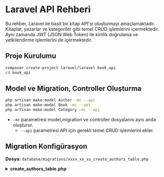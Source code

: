 # Laravel API Rehberi

Bu rehber, Laravel ile basit bir kitap API'si oluşturmayı amaçlamaktadır. Kitaplar, yazarlar ve kategoriler gibi temel CRUD işlemlerini içermektedir. Aynı zamanda JWT (JSON Web Token) ile kimlik doğrulama ve yetkilendirme işlemlerini de içermektedir.

## Proje Kurulumu

```bash
composer create-project laravel/laravel book_api
cd book_api
```

## Model ve Migration, Controller Oluşturma

```bash
php artisan make:model Author -mc --api
php artisan make:model Book -mc --api
php artisan make:model Category -mc --api
```

- `-mc` parametresi model,migration ve controller dosyalarını aynı anda oluşturur.
  - `--api` parametresi API için gerekli temel CRUD işlemlerini ekler.

## Migration Konfigürasyon

**Dosya:** `database/migrations/xxxx_xx_xx_create_authors_table.php`

<details>
<summary><b>create_authors_table.php</b></summary>

```php
<?php

use Illuminate\Database\Migrations\Migration;
use Illuminate\Database\Schema\Blueprint;
use Illuminate\Support\Facades\Schema;

return new class extends Migration
{
    public function up(): void
    {
        Schema::create('authors', function (Blueprint $table) {
            $table->id();
            $table->string('author_name');
            $table->boolean('is_active')->default(1);
            $table->softDeletes();
            $table->timestamps();
        });
    }
    public function down(): void
    {
        Schema::dropIfExists('authors');
    }
};
```

**Dosya:** `database/migrations/xxxx_xx_xx_create_books_table.php`

<details>
<summary><b>create_books_table.php</b></summary>

```php
<?php

use Illuminate\Database\Migrations\Migration;
use Illuminate\Database\Schema\Blueprint;
use Illuminate\Support\Facades\Schema;

return new class extends Migration
{
    public function up(): void
    {
        Schema::create('books', function (Blueprint $table) {
            $table->id();
            $table->string('title');
            $table->string('description');
            $table->foreignId('author_id')->constrained()->cascadeOnDelete();
            $table->foreignId('category_id')->constrained()->cascadeOnDelete();
            $table->boolean('is_published')->default(0);
            $table->timestamp('published_at')->nullable();
            $table->softDeletes(); // Soft delete için
            $table->timestamps();
        });
    }
    public function down(): void
    {
        Schema::dropIfExists('books');
    }
};
```

</details>

**Dosya:** `database/migrations/xxxx_xx_xx_create_categories_table.php`

<details>
<summary><b>create_categories_table.php</b></summary>

```php
<?php

use Illuminate\Database\Migrations\Migration;
use Illuminate\Database\Schema\Blueprint;
use Illuminate\Support\Facades\Schema;

return new class extends Migration
{
    public function up(): void
    {
        Schema::create('categories', function (Blueprint $table) {
            $table->id();
            $table->string('category_name');
            $table->softDeletes();
            $table->timestamps();
        });
    }
    public function down(): void
    {
        Schema::dropIfExists('categories');
    }
};
```

</details>
Tabloları oluşturmak için migration dosyasını çalıştırın:

```bash
php artisan migrate
```

## Model Konfigürasyon

**Dosya:** `app/Models/Author.php`

<details>
<summary><b>Author.php</b></summary>

```php
<?php

namespace App\Models;

use Illuminate\Database\Eloquent\Model;
use Illuminate\Database\Eloquent\SoftDeletes;

class Author extends Model
{
  use SoftDeletes;

    protected $fillable = [
        'author_name',
    ];

    public function books()
    {
        return $this->hasMany(Book::class);
    }
}
```

</details>

**Dosya:** `app/Models/Book.php`

<details>
<summary><b>Book.php</b></summary>

```php
<?php

namespace App\Models;

use Illuminate\Database\Eloquent\Model;
use Illuminate\Database\Eloquent\SoftDeletes;

class Book extends Model
{

    use SoftDeletes;

    protected $fillable = [
        'title', 'description', 'author_id', 'category_id', 'is_published', 'published_at',
    ];

    public function author()
    {
        return $this->belongsTo(Author::class);
    }

    public function category()
    {
        return $this->belongsTo(Category::class);
    }
}
```

</details>

**Dosya:** `app/Models/Category.php`

<details>
<summary><b>Category.php</b></summary>

```php
<?php

namespace App\Models;

use Illuminate\Database\Eloquent\Model;
use Illuminate\Database\Eloquent\SoftDeletes;

class Category extends Model
{
  use SoftDeletes;

    protected $fillable = [
        'category_name',
    ];

    public function books()
    {
        return $this->hasMany(Book::class);
    }
}
```

</details>

## Controller Konfigürasyon

**Dosya:** `app/Http/Controllers/AuthorController.php`

<details>
<summary><b>AuthorController.php</b></summary>

```php
<?php

namespace App\Http\Controllers;

use App\Models\Author;
use Illuminate\Http\Request;

class AuthorController extends Controller
{
    public function index()
    {

        return Author::all();
    }
    public function store(Request $request)
    {
        $author = Author::create($request->all());
        return $author;
    }
    public function show(Author $author)
    {
        return $author;
    }
    public function update(Request $request, Author $author)
    {
        $author->update($request->all());
        return $author;
    }

    public function destroy(Author $author)
    {

        $author->delete();
        return ["message" => "Author deleted successfully"];
    }
}
```

</details>

**Dosya:** `app/Http/Controllers/BookController.php`

<details>
<summary><b>BookController.php</b></summary>

```php
<?php

namespace App\Http\Controllers;

use App\Models\Book;
use Illuminate\Http\Request;

class BookController extends Controller
{
    public function index()
    {
        return Book::with(['author', 'category'])->get();
    }
    public function store(Request $request)
    {
        $book = Book::create($request->all());
        return $book;
    }
    public function show(Book $book)
    {
        return $book;
    }
    public function update(Request $request, Book $book)
    {
        $book->update($request->all());
        return $book;
    }

    public function destroy(Book $book)
    {

        $book->delete();
        return ["message" => "Book deleted successfully"];
    }
}
```

</details>

**Dosya:** `app/Http/Controllers/CategoryController.php`

<details>
<summary><b>CategoryController.php</b></summary>

```php
<?php

namespace App\Http\Controllers;

use App\Models\Category;
use Illuminate\Http\Request;

class CategoryController extends Controller
{
    public function index()
    {

        return Category::all();
    }
    public function store(Request $request)
    {
        $category = Category::create($request->all());
        return $category;
    }
    public function show(Category $category)
    {
        return $category;
    }
    public function update(Request $request, Category $category)
    {
        $category->update($request->all());
        return $category;
    }

    public function destroy(Category $category)
    {

        $category->delete();
        return ["message" => "Category deleted successfully"];
    }
}
```

</details>

## Router Api Konfigürasyon

Route servis sağlayıcısını oluşturun:

```bash
php artisan make:provider RouteServiceProvider
```

**Dosya:** `app/Providers/RouteServiceProvider.php`

<details>
<summary><b>RouteServiceProvider.php</b></summary>

```php
<?php

namespace App\Providers;

use Illuminate\Foundation\Support\Providers\RouteServiceProvider as ServiceProvider;
use Illuminate\Support\Facades\Route;

class RouteServiceProvider extends ServiceProvider
{
    public function boot(): void
    {
        $this->routes(function () {
            Route::middleware('api')
                ->prefix('api')
                ->group(base_path('routes/api.php'));

            Route::middleware('web')
                ->group(base_path('routes/web.php'));
        });
    }
}
```

</details>

Api rotalarını tanımlamak için `routes/api.php` dosyasını oluşturun:

```bash
touch routes/api.php
```

**Dosya:** `routes/api.php`

```php
<?php

use App\Http\Controllers\AuthorController;
use App\Http\Controllers\BookController;
use App\Http\Controllers\CategoryController;
use Illuminate\Support\Facades\Route;

Route::apiResource('authors', AuthorController::class);
Route::apiResource('categories', CategoryController::class);
Route::apiResource('books', BookController::class);
```

Routerlarınızı kontrol etmek için aşağıdaki komutu kullanabilirsiniz:

```bash
php artisan route:list
```

## JWT Kurulum

```bash
composer require php-open-source-saver/jwt-auth
```

## JWT Yapılandırma

```bash
php artisan vendor:publish --provider="PHPOpenSourceSaver\JWTAuth\Providers\LaravelServiceProvider"
```

> **Note:** Bu komut, `config/jwt.php` dosyasını oluşturur.

## JWT Gizli Anahtar Oluşturma

```bash
php artisan jwt:secret
```

> **Note:** Bu komut, `.env` dosyasına `JWT_SECRET` anahtarını ekler.

## Auth Konfigürasyon

**Dosya:** `config/auth.php`

<details>
<summary><b>auth.php</b></summary>

```php

     'defaults' => [
        'guard' => env('AUTH_GUARD', 'api'),
        'passwords' => env('AUTH_PASSWORD_BROKER', 'users'),
    ],

 'guards' => [
        'api' => [
            'driver' => 'jwt',
            'provider' => 'users',
        ],
    ],
```

</details>

> **Notes:** Bu dosyada `17. satırda ` yer alan guard kısmındaki `web` yerine `api` yazılmalıdır.

> Bu dosyada 44.satıra `guards` bölümü eklenmelidir.

> `AUTH_GUARD` `.env` dosyasında `api` olarak ayarlanabilir.

```bash
AUTH_GUARD=api
```

## User Model Konfigürasyon

**Dosya:** `app/Models/User.php`

<details>
<summary><b>User.php</b></summary>

```php
<?php

namespace App\Models;

// use Illuminate\Contracts\Auth\MustVerifyEmail;
use Illuminate\Database\Eloquent\Factories\HasFactory;
use Illuminate\Foundation\Auth\User as Authenticatable;
use Illuminate\Notifications\Notifiable;
use PHPOpenSourceSaver\JWTAuth\Contracts\JWTSubject;

class User extends Authenticatable implements JWTSubject
{
    /** @use HasFactory<\Database\Factories\UserFactory> */
    use HasFactory, Notifiable;

    public function getJWTIdentifier()
    {
        return $this->getKey();
    }

    public function getJWTCustomClaims()
    {
        return [];
    }

    /**
     * The attributes that are mass assignable.
     *
     * @var list<string>
     */
    protected $fillable = [
        'name',
        'email',
        'password',
    ];

    /**
     * The attributes that should be hidden for serialization.
     *
     * @var list<string>
     */
    protected $hidden = [
        'password',
        'remember_token',
    ];

    /**
     * Get the attributes that should be cast.
     *
     * @return array<string, string>
     */
    protected function casts(): array
    {
        return [
            'email_verified_at' => 'datetime',
            'password' => 'hashed',
        ];
    }
}
```

</details>

## Controller Konfigürasyon

Auth controller'ı oluşturma:

```bash
php artisan make:controller AuthController
```

**Dosya:** `app/Http/Controllers/API/AuthController.php`

<details>
<summary><b>AuthController.php</b></summary>

```php
<?php

namespace App\Http\Controllers;

use App\Http\Controllers\Controller;
use App\Models\User;
use Illuminate\Http\Request;
use Illuminate\Support\Facades\Auth;
use Illuminate\Support\Facades\Hash;

class AuthController extends Controller
{
    public function __construct()
    {
        $this->middleware('auth:api', ['except' => ['login', 'register']]);
    }

    public function register(Request $request)
    {
        $user = User::create([
            'name' => $request->name,
            'email' => $request->email,
            'password' => Hash::make($request->password),
        ]);

        return response()->json([
            'message' => 'Kullanıcı başarıyla kaydedildi',
            'user' => $user,
        ]);
    }

    public function login(Request $request)
    {
        $credentials = $request->only('email', 'password');

        $token = Auth::attempt($credentials);

        if (!$token) {
            return response()->json(['error' => 'Email veya şifre yanlış'], 401);
        }

        $user = Auth::user();
        return response()->json([
            'message' => 'Giriş başarılı',
            'user' => $user,
            'authorisation' => [
                'token' => $token,
                'type' => 'bearer',
            ],
        ]);
    }

    public function profile()
    {
        return response()->json(Auth::user());
    }

    public function logout()
    {
        Auth::logout();
        return response()->json(['message' => 'Çıkış başarılı.']);
    }

    public function refresh()
    {
        $user = Auth::user();
        $token = Auth::refresh();
        return response()->json([
            'message' => 'Yenileme başarılı',
            'user' => $user,
            'authorisation' => [
                'token' => $token,
                'type' => 'bearer',
            ],
        ]);
    }
}
```

</details>

**Dosya:** `app/Http/Controllers/Controller.php`

<details>
<summary><b>Controller.php</b></summary>

```php
<?php

namespace App\Http\Controllers;

use Illuminate\Foundation\Auth\Access\AuthorizesRequests;
use Illuminate\Foundation\Validation\ValidatesRequests;
use Illuminate\Routing\Controller as BaseController;

abstract class Controller extends BaseController
{
    //
    use AuthorizesRequests, ValidatesRequests;
}
```

</details>

## Route Konfigürasyon

**Dosya:** `routes/api.php`

<details>
<summary><b>api.php</b></summary>

```php
<?php
use App\Http\Controllers\AuthController;
use App\Http\Controllers\AuthorController;
use App\Http\Controllers\BookController;
use App\Http\Controllers\CategoryController;
use Illuminate\Support\Facades\Route;

// JWT Token olması gereken işlemler
Route::middleware('auth:api')->group(function () {
    Route::post('logout', [AuthController::class, 'logout']);
    Route::get('profile', [AuthController::class, 'profile']);
    Route::post('refresh', [AuthController::class, 'refresh']);

    Route::apiResource('authors', AuthorController::class);
    Route::apiResource('categories', CategoryController::class);
    Route::apiResource('books', BookController::class);
});

// JWT Token olmayan işlemler
Route::controller(AuthController::class)->group(function () {
    Route::post('register', [AuthController::class, 'register']);
    Route::post('login', [AuthController::class, 'login']);
});
```

</details>

## User -Author JWT Token ile ilişkilendirme

**Dosya:** `app/Models/Author.php`

<details>
<summary><b>Author.php</b></summary>

```php
<?php

namespace App\Models;

use Illuminate\Database\Eloquent\Model;
use Illuminate\Database\Eloquent\SoftDeletes;

class Author extends Model
{
    use SoftDeletes;

    protected $fillable = [
        'author_name',
    ];

    public function books()
    {
        return $this->hasMany(Book::class);
    }
    public function user()
    {
        return $this->belongsTo(User::class);
    }
}
```

</details>

**Dosya:** `app/Models/User.php`

<details>
<summary><b>User.php</b></summary>

```php
<?php

namespace App\Models;

// use Illuminate\Contracts\Auth\MustVerifyEmail;
use Illuminate\Database\Eloquent\Factories\HasFactory;
use Illuminate\Foundation\Auth\User as Authenticatable;
use Illuminate\Notifications\Notifiable;
use PHPOpenSourceSaver\JWTAuth\Contracts\JWTSubject;

class User extends Authenticatable implements JWTSubject
{
    /** @use HasFactory<\Database\Factories\UserFactory> */
    use HasFactory, Notifiable;

    public function getJWTIdentifier()
    {
        return $this->getKey();
    }

    public function getJWTCustomClaims()
    {
        return [];
    }

    /**
     * The attributes that are mass assignable.
     *
     * @var list<string>
     */
    protected $fillable = [
        'name',
        'email',
        'password',
    ];

    /**
     * The attributes that should be hidden for serialization.
     *
     * @var list<string>
     */
    protected $hidden = [
        'password',
        'remember_token',
    ];

    /**
     * Get the attributes that should be cast.
     *
     * @return array<string, string>
     */
    protected function casts(): array
    {
        return [
            'email_verified_at' => 'datetime',
            'password' => 'hashed',
        ];
    }
    public function authors()
    {
        return $this->hasMany(Author::class);
    }
}
```

**Dosya:** `database/migrations/2023_10_01_000000_create_authors_table.php`

<details>
<summary><b>create_authors_table</b></summary>

```php
<?php

use Illuminate\Database\Migrations\Migration;
use Illuminate\Database\Schema\Blueprint;
use Illuminate\Support\Facades\Schema;

return new class extends Migration
{
    public function up(): void
    {
        Schema::create('authors', function (Blueprint $table) {
            $table->id();
            $table->string('author_name');
            $table->foreignId('user_id')->constrained()->cascadeOnDelete();
            $table->boolean('is_active')->default(1);
            $table->softDeletes();
            $table->timestamps();
        });
    }
    public function down(): void
    {
        Schema::dropIfExists('authors');
    }
};
```

</details>

> ** Note:** Migration dosyasını düzenledikten sonra, veritabanında değişiklikleri uygulamak için aşağıdaki komutu çalıştırın:

```bash
php artisan migrate:fresh
```

## Policy Konfigürasyon

Policy oluşturma:

```bash
php artisan make:policy AuthorPolicy --model=Author
```

**Dosya:** `app/Policies/AuthorPolicy.php`

<details>
<summary><b>AuthorPolicy.php</b></summary>

```php
<?php

namespace App\Policies;

use App\Models\Author;
use App\Models\User;
use Illuminate\Auth\Access\Response;

class AuthorPolicy
{
    public function modify(User $user, Author $author): Response
    {
        return $user->id === $author->user_id
        ? Response::allow()
        : Response::deny('You do not have permission to modify this author.');
    }
}
```

</details>

**Dosya:** `app/Providers/AppServiceProvider.php`

<details>
<summary><b>AppServiceProvider.php</b></summary>

```php
<?php

namespace App\Providers;

use App\Models\Author;
use App\Policies\AuthorPolicy;
use Illuminate\Support\ServiceProvider;

class AppServiceProvider extends ServiceProvider
{
    protected $policies = [
        Author::class => AuthorPolicy::class,
    ];
}
```

## Controller Konfigürasyon

**Dosya:** `app/Http/Controllers/API/BlogController.php`

<details>
<summary><b>BlogController</b></summary>

```php
<?php

namespace App\Http\Controllers;

use App\Models\Author;
use Illuminate\Http\Request;
use Illuminate\Support\Facades\Gate;

class AuthorController extends Controller
{
    public function index()
    {

        //return Author::all();
        return Author::with('user')->latest()->get();
    }
    public function store(Request $request)
    {
        $author = $request->user()->authors()->create($request->all());
        return response()->json([
            'message' => 'Author başarıyla kaydedildi',
            'author' => $author,
            'user' => $author->user,
        ]);

        return $author;
    }
    public function show(Author $author)
    {
        return response()->json([
            'author' => $author,
            'user' => $author->user,
        ]);

    }
    public function update(Request $request, Author $author)
    {
        Gate::authorize('modify', $author);

        $author->update($request->all());
        return response()->json([
            'author' => $author,
            'message' => 'Author güncellendi',
        ]);

    }

    public function destroy(Author $author)
    {
        Gate::authorize('modify', $author);

        $author->delete();
        return response()->json([
            'message' => 'Author silindi',
        ]);
    }
}
```

</details>

## Router Konfigürasyon

**Dosya:** `routes/api.php`

<details>
<summary><b>api.php</b></summary>

```php
<?php
use App\Http\Controllers\AuthController;
use App\Http\Controllers\AuthorController;
use App\Http\Controllers\BookController;
use App\Http\Controllers\CategoryController;
use Illuminate\Support\Facades\Route;

// JWT gerektirmeyen Crud işlemleri
Route::get('authors', [AuthorController::class, 'index']);
Route::get('authors/{author}', [AuthorController::class, 'show']);

// JWT gerektirmeyen Auth işlemleri
Route::controller(AuthController::class)->group(function () {
    Route::post('register', 'register');
    Route::post('login', 'login');
});

// JWT gerektiren işlemler
Route::middleware('auth:api')->group(function () {
    Route::post('logout', [AuthController::class, 'logout']);
    Route::get('profile', [AuthController::class, 'profile']);
    Route::post('refresh', [AuthController::class, 'refresh']);

    // JWT gerektiren Crud işlemleri
    Route::apiResource('authors', AuthorController::class)->except(['index', 'show']);
    Route::apiResource('categories', CategoryController::class);
    Route::apiResource('books', BookController::class);
});
```

</details>

## User -Category JWT Token ile ilişkilendirme

[Proje Değişiklikleri](https://github.com/kaankaltakkiran/my_laravel_projects/commit/09f2d4001f72170866e6a8bec879877aad0da2e0)

## User -Book JWT Token ile ilişkilendirme

[Proje Değişiklikleri](https://github.com/kaankaltakkiran/my_laravel_projects/commit/fe773bd438d0cd41a10fe125a9b86c37c00719f4)

## Sunucu Başlatma

Sunucuyu başlatmak için aşağıdaki komutu kullanabilirsiniz:

```bash
php artisan serve
```
